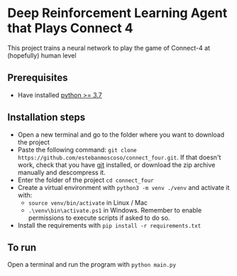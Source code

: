 # Deep Reinforcement Learning Agent that Plays Connect 4
This project trains a neural network to play the game of Connect-4 at (hopefully) human level

## Prerequisites
- Have installed [python >= 3.7](https://www.python.org/downloads/)

## Installation steps
- Open a new terminal and go to the folder where you want to download the project
- Paste the following command: `git clone https://github.com/estebanmoscoso/connect_four.git`. 
If that doesn't work, check that you have [git](https://git-scm.com/downloads) installed, 
or download the zip archive manually and descompress it.
- Enter the folder of the project `cd connect_four`
- Create a virtual environment with `python3 -m venv ./venv` and activate it with:
  - `source venv/bin/activate` in Linux / Mac
  - `.\venv\bin\activate.ps1` in Windows. Remember to enable permissions to execute scripts if asked to do so.
- Install the requirements with `pip install -r requirements.txt`

## To run
Open a terminal and run the program with `python main.py`

